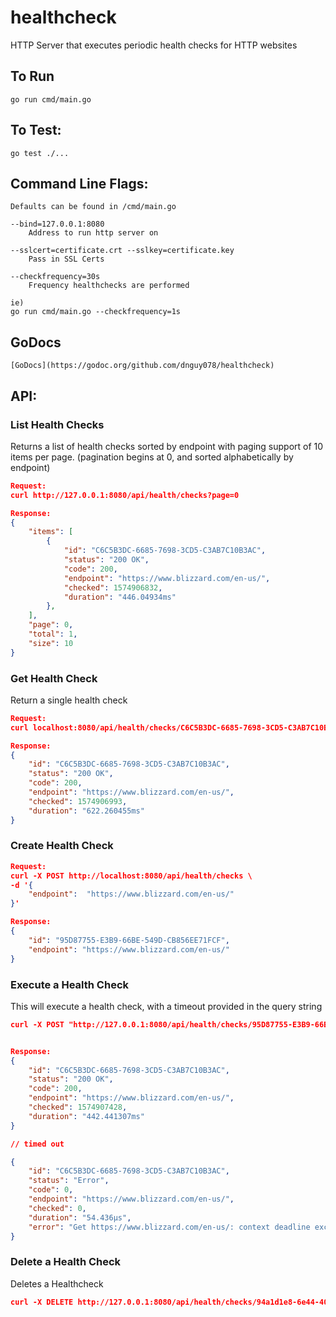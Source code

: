# healthcheck
HTTP Server that executes periodic health checks for HTTP websites

## To Run
```
go run cmd/main.go
```

## To Test:
```
go test ./...
```

## Command Line Flags:
```
Defaults can be found in /cmd/main.go

--bind=127.0.0.1:8080
    Address to run http server on

--sslcert=certificate.crt --sslkey=certificate.key
    Pass in SSL Certs

--checkfrequency=30s
    Frequency healthchecks are performed

ie)
go run cmd/main.go --checkfrequency=1s
```


## GoDocs
```
[GoDocs](https://godoc.org/github.com/dnguy078/healthcheck)
```

## API:
### List Health Checks
Returns a list of health checks sorted by endpoint with paging support of 10 items per page. (pagination begins at 0, and sorted alphabetically by endpoint)
```json
Request:
curl http://127.0.0.1:8080/api/health/checks?page=0

Response:
{
    "items": [
        {
            "id": "C6C5B3DC-6685-7698-3CD5-C3AB7C10B3AC",
            "status": "200 OK",
            "code": 200,
            "endpoint": "https://www.blizzard.com/en-us/",
            "checked": 1574906832,
            "duration": "446.04934ms"
        },
    ],
    "page": 0,
    "total": 1,
    "size": 10
}
```

### Get Health Check
Return a single health check
```json
Request:
curl localhost:8080/api/health/checks/C6C5B3DC-6685-7698-3CD5-C3AB7C10B3AC

Response:
{
    "id": "C6C5B3DC-6685-7698-3CD5-C3AB7C10B3AC",
    "status": "200 OK",
    "code": 200,
    "endpoint": "https://www.blizzard.com/en-us/",
    "checked": 1574906993,
    "duration": "622.260455ms"
}
```

### Create Health Check

```json
Request:
curl -X POST http://localhost:8080/api/health/checks \
-d '{
    "endpoint":  "https://www.blizzard.com/en-us/"
}'

Response:
{
    "id": "95D87755-E3B9-66BE-549D-CB856EE71FCF",
    "endpoint": "https://www.blizzard.com/en-us/"
}
```

### Execute a Health Check
This will execute a health check, with a timeout provided in the query string

```json
curl -X POST "http://127.0.0.1:8080/api/health/checks/95D87755-E3B9-66BE-549D-CB856EE71FCF/try?timeout=10s"


Response:
{
    "id": "C6C5B3DC-6685-7698-3CD5-C3AB7C10B3AC",
    "status": "200 OK",
    "code": 200,
    "endpoint": "https://www.blizzard.com/en-us/",
    "checked": 1574907428,
    "duration": "442.441307ms"
}

// timed out

{
    "id": "C6C5B3DC-6685-7698-3CD5-C3AB7C10B3AC",
    "status": "Error",
    "code": 0,
    "endpoint": "https://www.blizzard.com/en-us/",
    "checked": 0,
    "duration": "54.436µs",
    "error": "Get https://www.blizzard.com/en-us/: context deadline exceeded"
}

```

### Delete a Health Check
Deletes a Healthcheck
```json
curl -X DELETE http://127.0.0.1:8080/api/health/checks/94a1d1e8-6e44-409e-9cb4-7bfcac2de1ae
```


